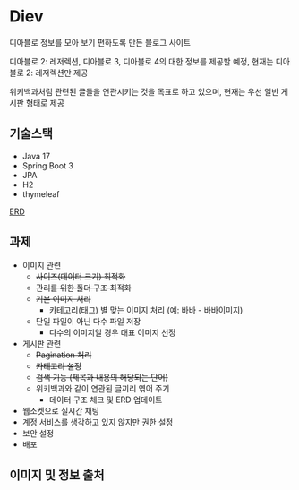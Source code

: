 # Diev
디아블로 정보를 모아 보기 편하도록 만든 블로그 사이트

디아블로 2: 레저렉션, 디아블로 3, 디아블로 4의 대한 정보를 제공할 예정,
현재는 디아블로 2: 레저렉션만 제공

위키백과처럼 관련된 글들을 연관시키는 것을 목표로 하고 있으며, 
현재는 우선 일반 게시판 형태로 제공 

## 기술스택
- Java 17
- Spring Boot 3
- JPA
- H2
- thymeleaf

[ERD](https://www.erdcloud.com/d/dRg8giLK3qJa8h3Rf)

## 과제
- 이미지 관련
  - ~~사이즈(데이터 크기) 최적화~~
  - ~~관리를 위한 폴더 구조 최적화~~
  - ~~기본 이미지 처리~~
    - 카테고리(태그) 별 맞는 이미지 처리 (예: 바바 - 바바이미지)
  - 단일 파일이 아닌 다수 파일 저장
    - 다수의 이미지일 경우 대표 이미지 선정
- 게시판 관련
  - ~~Pagination 처리~~
  - ~~카테고리 설정~~
  - ~~검색 기능 (제목과 내용의 해당되는 단어)~~
  - 위키백과와 같이 연관된 글끼리 엮어 주기
    - 데이터 구조 체크 및 ERD 업데이트
- 웹소켓으로 실시간 채팅
- 계정 서비스를 생각하고 있지 않지만 권한 설정
- 보안 설정
- 배포

## 이미지 및 정보 출처


